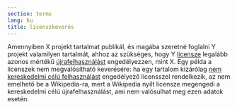 ```yaml
---
section: terms
lang: hu
title: licenszkeverés
---
```


Amennyiben X projekt tartalmat publikál, és magába szeretné foglalni Y projekt valamilyen tartalmát, ahhoz az szükséges, hogy Y [licensze](../licence/) legalább azonos mértékű [újrafelhasználást](../re-use/) engedélyezzen, mint X. Egy példa a licenszek nem megvalósítható keverésére: ha egy tartalom kizárólag [nem kereskedelmi célú felhasználást](../non-commercial/) engedélyező licensszel rendelkezik, az nem emelhető be a Wikipedia-ra, mert a Wikipedia nyílt licensze megengedi a kereskedelmi célú újrafelhasználást, ami nem valósulhat meg ezen adatok esetén.
